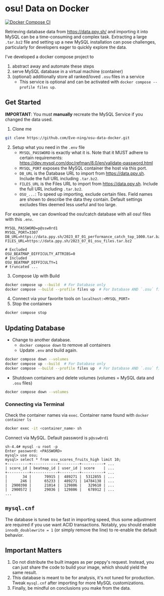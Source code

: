 # osu! Data on Docker
[![Docker Compose CI](https://github.com/Eve-ning/osu-data-docker/actions/workflows/docker-image.yml/badge.svg)](https://github.com/Eve-ning/osu-data-docker/actions/workflows/docker-image.yml)

Retrieving database data from https://data.ppy.sh/ and importing it into MySQL can be a time-consuming and complex task.
Extracting a large `.tar.bz2` file and setting up a new MySQL installation can pose challenges, particularly for
developers eager to quickly explore the data.

I've developed a docker compose project to

1) abstract away and automate these steps
2) serve MySQL database in a virtual machine (container)
3) (optional) additionally store all ranked/loved `.osu` files in a service
   - This service is optional and can be activated with `docker compose --profile files up`. 

## Get Started

**IMPORTANT**: You must **manually** recreate the MySQL Service if you changed the data used. 

1) Clone me

```bash
git clone https://github.com/Eve-ning/osu-data-docker.git
```

2) Setup what you need in the `.env` file
    - `MYSQL_PASSWORD` is exactly what it is. Note that it MUST adhere to certain requirements:
      https://dev.mysql.com/doc/refman/8.0/en/validate-password.html
    - `MYSQL_PORT` exposes the MySQL container the host via this port.
    - `DB_URL` is the Database URL to import from https://data.ppy.sh. Include the full URL including `.tar.bz2`.
    - `FILES_URL` is the Files URL to import from https://data.ppy.sh. Include the full URL including `.tar.bz2`.
    - `OSU_...`: To speed up importing, exclude certain files.
      Field names are shown to describe the data they contain.
      Default settings excludes files deemed less useful and too large.
   
For example, we can download the osu!catch database with all osu! files with this `.env`.
```dotenv
MYSQL_PASSWORD=p@ssw0rd1
MYSQL_PORT=3307
DB_URL=https://data.ppy.sh/2023_07_01_performance_catch_top_1000.tar.bz2
FILES_URL=https://data.ppy.sh/2023_07_01_osu_files.tar.bz2

# Excluded 
OSU_BEATMAP_DIFFICULTY_ATTRIBS=0
# Included 
OSU_BEATMAP_DIFFICULTY=1
# truncated ...
```

3) Compose Up with Build 

```bash
docker compose up --build  # For Database only
docker compose --build --profile files up  # For Database AND `.osu` files.
```

4) Connect via your favorite tools on `localhost:<MYSQL_PORT>`
5) Stop the containers

```bash
docker compose stop
```

## Updating Database

- Change to another database.
  - `docker compose down` to remove all containers
  - Update `.env` and build again.

```bash
docker compose down --volumes
docker compose up --build  # For Database only
docker compose --build --profile files up  # For Database AND `.osu` files.
```

- Shutdown containers and delete volumes (volumes = MySQL data and `.osu` files)

```bash
docker compose down --volumes
```

### Connecting via Terminal

Check the container names via `exec`. Container name found with `docker container ls`
```bash
docker exec -it <container_name> sh
```

Connect via MySQL. Default password is `p@ssw0rd1`

```
sh-4.4# mysql -u root -p 
Enter password: <PASSWORD>
mysql> use osu;
mysql> select * from osu_scores_fruits_high limit 10;
+----------+------------+---------+----------+ ...
| score_id | beatmap_id | user_id | score    | ...
+----------+------------+---------+----------+ ...
|       34 |      70915 |  489271 |  5312855 | ...
|      246 |      65233 |  489271 | 14784138 | ...
|  2900398 |      21014 |  129806 |   329618 | ...
|  2900572 |      29036 |  129806 |   678912 | ...
...
```

## `mysql.cnf`

The database is tuned to be fast in importing speed, thus some adjustment are required if you use want
ACID transactions. Notably, you should enable `innodb_doublewrite = 1` (or simply remove the line) to
re-enable the default behavior.

## Important Matters

1) Do not distribute the built images as per peppy's request.
   Instead, you can just share the code to build your image, which should yield the same result.
2) This database is meant to be for analysis, it's not tuned for production. Tweak `mysql.cnf` after importing
   for more MySQL customizations.
3) Finally, be mindful on conclusions you make from the data.
